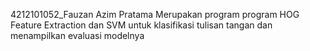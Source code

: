 4212101052_Fauzan Azim Pratama
Merupakan program program HOG Feature Extraction dan SVM untuk klasifikasi tulisan tangan dan menampilkan evaluasi modelnya
